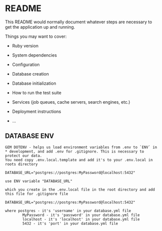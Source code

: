 # README

This README would normally document whatever steps are necessary to get the
application up and running.

Things you may want to cover:

* Ruby version

* System dependencies

* Configuration

* Database creation

* Database initialization

* How to run the test suite

* Services (job queues, cache servers, search engines, etc.)

* Deployment instructions

* ...

## DATABASE ENV
    GEM DOTENV - helps us load environment variables from .env to `ENV` in * development, and add .env for .gitignore. This is necessary to protect our data.
    You need copy .env.local.template and add it's to your .env.local in roots directory

    DATABASE_URL="postgres://postgres:MyPassword@localhost:5432"

    use ENV variable "DATABASE_URL" 

    which you create in the .env.local file in the root directory and add this file for .gitignore file 

    DATABASE_URL="postgres://postgres:MyPassword@localhost:5432"

    where postgres - it's 'username' in your database.yml file
            MyPassword - it's 'password' in your database.yml file
            localhost - it's 'localhost' in your database.yml file
            5432 - it's 'port' in your database.yml file



